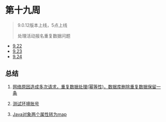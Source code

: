 # 第十九周

> 9.0.12版本上线，5点上线
>
> 处理活动报名重复数据问题

- [9.22](9.22.md)
- [9.23](9.23.md)
- [9.24](9.24.md)

## 总结

1. [网络原因造成多次请求，重复数据处理(幂等性)，数据库删除重复数据保留一条](9.23.md#活动报名出现重复数据)

2. [测试环境账号](9.23.md#测试环境账号)

3. [Java对象两个属性转为map](9.23.md#Java对象两个属性转为map)


